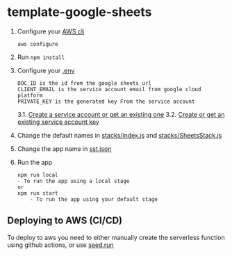 # template-google-sheets

1. Configure your [AWS cli](https://sst.dev/chapters/configure-the-aws-cli.html)

    ```
    aws configure
    ```
2. Run `npm install`

3. Configure your [.env](./.env)
    ``` 
    DOC_ID is the id from the google sheets url
    CLIENT_EMAIL is the service account email from google cloud platform
    PRIVATE_KEY is the generated key From the service account
    ```
    3.1. [Create a service account or get an existing one](https://cloud.google.com/iam/docs/creating-managing-service-account-keys)
    3.2. [Create or get an existing service account key](https://cloud.google.com/iam/docs/creating-managing-service-account-keys)


4. Change the default names in [stacks/index.js](./src/stacks/index.js) and [stacks/SheetsStack.js](./src/stacks/SheetsStack.js)

5. Change the app name in [sst.json](./sst.json)

6. Run the app
    ```
    npm run local
    - To run the app using a local stage
    or 
    npm run start
        - To run the app using your default stage
    ```

## Deploying to AWS (CI/CD)

To deploy to aws you need to either manually create the serverless function using github actions,
or use [seed.run](https://seed.run/docs/)